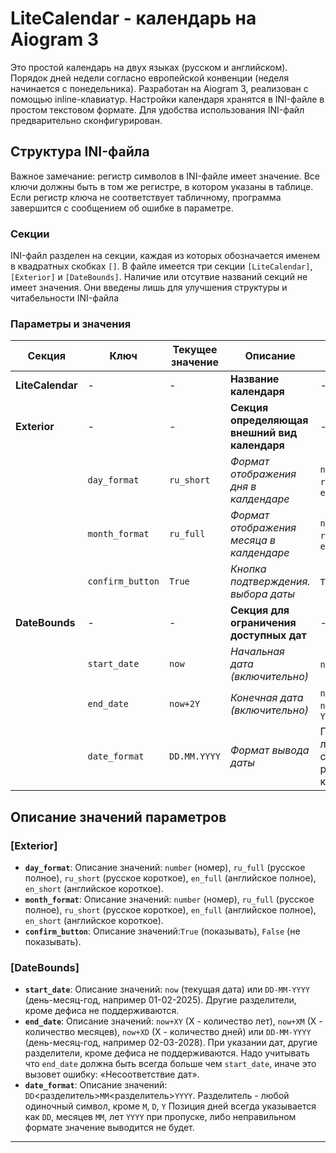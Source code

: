 # LiteCalendar - календарь на Aiogram 3
Это простой календарь на двух языках (русском и английском).
Порядок дней недели согласно европейской конвенции (неделя начинается с понедельника).
Разработан на Aiogram 3, реализован с помощью inline-клавиатур.
Настройки календаря хранятся в INI-файле в простом текстовом формате.
Для удобства использования INI-файл предварительно сконфигурирован.

## Структура INI-файла

Важное замечание: регистр символов в INI-файле имеет значение. 
Все ключи должны быть в том же регистре, в котором указаны в таблице.
Если регистр ключа не соответствует табличному, программа завершится с сообщением об ошибке в параметре.

### Секции

INI-файл разделен на секции, каждая из которых обозначается именем в квадратных скобках `[]`.
В файле имеется три секции `[LiteCalendar]`, `[Exterior]` и `[DateBounds]`.
Наличие или отсутвие названий секций не имеет значения.
Они введены лишь для улучшения структуры и читабельности INI-файла
 

### Параметры и значения

| Секция           | Ключ             | Текущее значение | Описание                                      | Возможные значения                                                  |
|------------------|------------------|------------------|-----------------------------------------------|---------------------------------------------------------------------|
| **LiteCalendar** | -                | -                | **Название календаря**                        | -                                                                   |
| **Exterior**     | -                | -                | **Секция определяющая внешний вид календаря** | -                                                                   |
|                  | `day_format`     | `ru_short`       | *Формат отображения дня в калдендаре*         | `number`, `ru_full`, `ru_short`, `en_full`, `en_short`              |
|                  | `month_format`   | `ru_full`        | *Формат отображения месяца в калдендаре*      | `number`, `ru_full`, `ru_short`, `en_full`, `en_short`              |
|                  | `confirm_button` | `True`           | *Кнопка подтверждения. выбора даты*           | `True`, `False`                                                     |
| **DateBounds**   | -                | -                | **Секция для ограничения доступных дат**      | -                                                                   |
|                  | `start_date`     | `now`            | *Начальная дата (включительно)*               | `now`, `DD-MM-YYYY`                                                 |
|                  | `end_date`       | `now+2Y`         | *Конечная дата (включительно)*                | `now+XY`, `now+XM`, `now+XD` или `DD-MM-YYYY`                       |
|                  | `date_format`    | `DD.MM.YYYY`     | *Формат вывода даты*                          | Поддерживаются любые значения с любыми разделителями, кроме M, D, Y |                                                           

## Описание значений параметров

### [Exterior]
- **`day_format`**: Описание значений: `number` (номер), `ru_full` (русское полное),
`ru_short` (русское короткое), `en_full` (английское полное), `en_short` (английское короткое).
- **`month_format`**: Описание значений: `number` (номер), `ru_full` (русское полное),
`ru_short` (русское короткое), `en_full` (английское полное), `en_short` (английское короткое).
- **`confirm_button`**: Описание значений:`True` (показывать), `False` (не показывать).

### [DateBounds]
- **`start_date`**: Описание значений: `now` (текущая дата) или `DD-MM-YYYY`
(день-месяц-год, например 01-02-2025). Другие разделители, кроме дефиса не поддерживаются.
- **`end_date`**: Описание значений: `now+XY` (X - количество лет), `now+XM` (X - количество месяцев), `now+XD` (X - количество дней) 
или `DD-MM-YYYY` (день-месяц-год, например 02-03-2028). При указании дат, другие разделители, кроме дефиса не поддерживаются.
Надо учитывать что `end_date` должна быть всегда больше чем `start_date`, иначе это вызовет ошибку: «Несоответствие дат».
- **`date_format`**: Описание значений: `DD`<разделитель>`ММ`<разделитель>`YYYY`. Разделитель - любой одиночный символ, кроме `M`, `D`, `Y`
Позиция дней всегда указывается как `DD`, месяцев `MM`, лет `YYYY` при пропуске, либо неправильном формате значение выводится не будет.

___